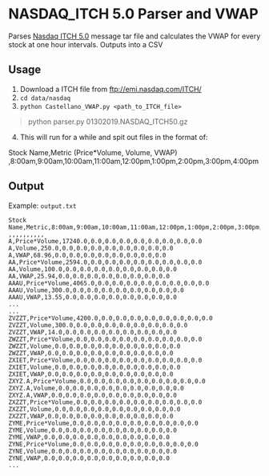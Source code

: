 # NASDAQ_ITCH 5.0 Parser and VWAP

Parses [Nasdaq ITCH 5.0](http://www.nasdaqtrader.com/content/technicalsupport/specifications/dataproducts/NQTVITCHspecification.pdf) 
message tar file and calculates the VWAP for every stock at one hour intervals. 
Outputs into a CSV 

## Usage
1. Download a ITCH file from ftp://emi.nasdaq.com/ITCH/
2. `cd data/nasdaq`
3. `python Castellano_VWAP.py <path_to_ITCH_file>`
  > python parser.py 01302019.NASDAQ_ITCH50.gz

4. This will run for a while and spit out files in the format of:

Stock Name,Metric (Price*Volume, Volume, VWAP) ,8:00am,9:00am,10:00am,11:00am,12:00pm,1:00pm,2:00pm,3:00pm,4:00pm


## Output

Example: `output.txt`

```
Stock Name,Metric,8:00am,9:00am,10:00am,11:00am,12:00pm,1:00pm,2:00pm,3:00pm,4:00pm
,,,,,,,,,,
A,Price*Volume,17240.0,0.0,0.0,0.0,0.0,0.0,0.0,0.0,0.0
A,Volume,250.0,0.0,0.0,0.0,0.0,0.0,0.0,0.0,0.0
A,VWAP,68.96,0.0,0.0,0.0,0.0,0.0,0.0,0.0,0.0
AA,Price*Volume,2594.0,0.0,0.0,0.0,0.0,0.0,0.0,0.0,0.0
AA,Volume,100.0,0.0,0.0,0.0,0.0,0.0,0.0,0.0,0.0
AA,VWAP,25.94,0.0,0.0,0.0,0.0,0.0,0.0,0.0,0.0
AAAU,Price*Volume,4065.0,0.0,0.0,0.0,0.0,0.0,0.0,0.0,0.0
AAAU,Volume,300.0,0.0,0.0,0.0,0.0,0.0,0.0,0.0,0.0
AAAU,VWAP,13.55,0.0,0.0,0.0,0.0,0.0,0.0,0.0,0.0
...
...
ZVZZT,Price*Volume,4200.0,0.0,0.0,0.0,0.0,0.0,0.0,0.0,0.0
ZVZZT,Volume,300.0,0.0,0.0,0.0,0.0,0.0,0.0,0.0,0.0
ZVZZT,VWAP,14.0,0.0,0.0,0.0,0.0,0.0,0.0,0.0,0.0
ZWZZT,Price*Volume,0.0,0.0,0.0,0.0,0.0,0.0,0.0,0.0,0.0
ZWZZT,Volume,0.0,0.0,0.0,0.0,0.0,0.0,0.0,0.0,0.0
ZWZZT,VWAP,0.0,0.0,0.0,0.0,0.0,0.0,0.0,0.0,0.0
ZXIET,Price*Volume,0.0,0.0,0.0,0.0,0.0,0.0,0.0,0.0,0.0
ZXIET,Volume,0.0,0.0,0.0,0.0,0.0,0.0,0.0,0.0,0.0
ZXIET,VWAP,0.0,0.0,0.0,0.0,0.0,0.0,0.0,0.0,0.0
ZXYZ.A,Price*Volume,0.0,0.0,0.0,0.0,0.0,0.0,0.0,0.0,0.0
ZXYZ.A,Volume,0.0,0.0,0.0,0.0,0.0,0.0,0.0,0.0,0.0
ZXYZ.A,VWAP,0.0,0.0,0.0,0.0,0.0,0.0,0.0,0.0,0.0
ZXZZT,Price*Volume,0.0,0.0,0.0,0.0,0.0,0.0,0.0,0.0,0.0
ZXZZT,Volume,0.0,0.0,0.0,0.0,0.0,0.0,0.0,0.0,0.0
ZXZZT,VWAP,0.0,0.0,0.0,0.0,0.0,0.0,0.0,0.0,0.0
ZYME,Price*Volume,0.0,0.0,0.0,0.0,0.0,0.0,0.0,0.0,0.0
ZYME,Volume,0.0,0.0,0.0,0.0,0.0,0.0,0.0,0.0,0.0
ZYME,VWAP,0.0,0.0,0.0,0.0,0.0,0.0,0.0,0.0,0.0
ZYNE,Price*Volume,0.0,0.0,0.0,0.0,0.0,0.0,0.0,0.0,0.0
ZYNE,Volume,0.0,0.0,0.0,0.0,0.0,0.0,0.0,0.0,0.0
ZYNE,VWAP,0.0,0.0,0.0,0.0,0.0,0.0,0.0,0.0,0.0
...
```
